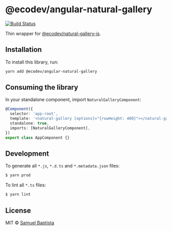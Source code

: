 # @ecodev/angular-natural-gallery

[![Build Status](https://github.com/Ecodev/angular-natural-gallery/workflows/main/badge.svg)](https://github.com/Ecodev/angular-natural-gallery/actions)

Thin wrapper for [@ecodev/natural-gallery-js](https://github.com/Ecodev/natural-gallery-js).

## Installation

To install this library, run:

```bash
yarn add @ecodev/angular-natural-gallery
```

## Consuming the library

In your standalone component, import `NaturalGalleryComponent`:

```typescript
@Component({
  selector: 'app-root',
  template: '<natural-gallery [options]="{rowHeight: 400}"></natural-gallery>',
  standalone: true,
  imports: [NaturalGalleryComponent],
})
export class AppComponent {}
```

## Development

To generate all `*.js`, `*.d.ts` and `*.metadata.json` files:

```bash
$ yarn prod
```

To lint all `*.ts` files:

```bash
$ yarn lint
```

## License

MIT © [Samuel Baptista](mailto:samuel.baptista@ecodev.ch)
